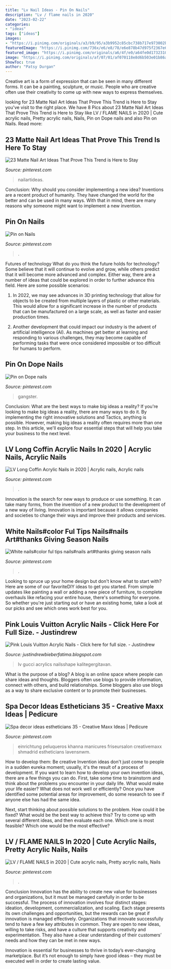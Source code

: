 ```yaml
---
title: "Lv Nail Ideas - Pin On Nails"
description: "Lv / flame nails in 2020"
date: "2023-02-22"
categories:
- "ideas"
tags: ["ideas"]
images:
- "https://i.pinimg.com/originals/a3/b9/95/a3b9952c85cbc738b717e973002bd5a1.jpg"
featuredImage: "https://i.pinimg.com/736x/e6/e8/78/e6e878b47d975f2367e6761489d817f9.jpg"
featured_image: "https://i.pinimg.com/originals/a6/4f/e0/a64fe0d17323100cd791580fe5125b6e.jpg"
image: "https://i.pinimg.com/originals/af/07/01/af070118e8d6b503e01b86aefc6778dc.jpg"
ShowToc: true
author: "Patsy Durgan"
---
```



Creative art is a form of expression that can be seen in many different forms. It can be a painting, sculpture, or music. People who are creative often use their creativity to come up with new ways to express themselves.

	

		
looking for 23 Matte Nail Art Ideas That Prove This Trend is Here to Stay you've visit to the right place. We have 8 Pics about 23 Matte Nail Art Ideas That Prove This Trend is Here to Stay like LV / FLAME NAILS in 2020 | Cute acrylic nails, Pretty acrylic nails, Nails, Pin on Dope nails and also Pin on Nails. Read more:
		
    
## 23 Matte Nail Art Ideas That Prove This Trend Is Here To Stay

<img loading=lazy src="https://i.pinimg.com/originals/af/07/01/af070118e8d6b503e01b86aefc6778dc.jpg" onerror="this.onerror=null;this.src='https://tse2.mm.bing.net/th?id=OIP.YxS8Y9nPsQ8-iFj0L_ekSAHaHa&amp;pid=15.1';" alt="23 Matte Nail Art Ideas That Prove This Trend is Here to Stay">

_Source: pinterest.com_

>nailartideas. 

	

Conclusion: Why should you consider implementing a new idea?
Inventions are a recent product of humanity. They have changed the world for the better and can be used in many ways. With that in mind, there are many reasons why someone might want to implement a new invention.

    
## Pin On Nails

<img loading=lazy src="https://i.pinimg.com/originals/a6/4f/e0/a64fe0d17323100cd791580fe5125b6e.jpg" onerror="this.onerror=null;this.src='https://tse1.mm.bing.net/th?id=OIP.LBM_wfWnfk8dbZ2FFoY0pgHaNK&amp;pid=15.1';" alt="Pin on Nails">

_Source: pinterest.com_

>. 

	

Futures of technology
What do you think the future holds for technology? Some believe that it will continue to evolve and grow, while others predict that it will become more advanced and complex. Either way, there are a number of ideas that could be explored in order to further advance this field. Here are some possible scenarios:
1) In 2022, we may see advances in 3D printing technology that allow for objects to be created from multiple layers of plastic or other materials. This would allow for a significant increase in the number of products that can be manufactured on a large scale, as well as faster and easier production times.

2) Another development that could impact our industry is the advent of artificial intelligence (AI). As machines get better at learning and responding to various challenges, they may become capable of performing tasks that were once considered impossible or too difficult for humans to perform.

    
## Pin On Dope Nails

<img loading=lazy src="https://i.pinimg.com/originals/81/a6/58/81a658a7022998170482d9b386c4ff0a.jpg" onerror="this.onerror=null;this.src='https://tse1.mm.bing.net/th?id=OIP.awh21IP8EIoZnVKLlbylXAHaHa&amp;pid=15.1';" alt="Pin on Dope nails">

_Source: pinterest.com_

>gangster. 

	

Conclusion: What are the best ways to make big ideas a reality?
If you're looking to make big ideas a reality, there are many ways to do it. By implementing the right innovative solutions and Tactics, anything is possible. However, making big ideas a reality often requires more than one step. In this article, we'll explore four essential steps that will help you take your business to the next level.

    
## LV Long Coffin Acrylic Nails In 2020 | Acrylic Nails, Acrylic Nails

<img loading=lazy src="https://i.pinimg.com/736x/b0/6e/a9/b06ea9377b56cb418428708ae5d1e631.jpg" onerror="this.onerror=null;this.src='https://tse3.mm.bing.net/th?id=OIP.8HYRktfROrSrFNUHXjFDygHaHa&amp;pid=15.1';" alt="LV Long Coffin Acrylic Nails in 2020 | Acrylic nails, Acrylic nails">

_Source: pinterest.com_

>. 

	

Innovation is the search for new ways to produce or use something. It can take many forms, from the invention of a new product to the development of a new way of living. Innovation is important because it allows companies and societies to change their ways and improve their products and services.

    
## White Nails#color Ful Tips Nails#nails Art#thanks Giving Season Nails

<img loading=lazy src="https://i.pinimg.com/originals/a3/b9/95/a3b9952c85cbc738b717e973002bd5a1.jpg" onerror="this.onerror=null;this.src='https://tse4.mm.bing.net/th?id=OIP.nBeJGvljvOV87CZk56h2EgHaJ4&amp;pid=15.1';" alt="White nails#color ful tips nails#nails art#thanks giving season nails">

_Source: pinterest.com_

>. 

	

Looking to spruce up your home design but don't know what to start with? Here are some of our favoriteDIY ideas to get you started. From simple updates like painting a wall or adding a new piece of furniture, to complete overhauls like refacing your entire house, there's something for everyone. So whether you're just starting out or have an existing home, take a look at our picks and see which ones work best for you.

    
## Pink Louis Vuitton Acrylic Nails - Click Here For Full Size. - Justindrew

<img loading=lazy src="https://i.pinimg.com/originals/9b/6e/b1/9b6eb1c83ba01ca2c12a4a916f194e87.jpg" onerror="this.onerror=null;this.src='https://tse1.mm.bing.net/th?id=OIP.yTcuYbGiYEYCRdr9ZwkqpAHaHQ&amp;pid=15.1';" alt="Pink Louis Vuitton Acrylic Nails - Click here for full size. - Justindrew">

_Source: justindrewbieberfatima.blogspot.com_

>lv gucci acrylics nailsshape kalitegergitavan. 

	

What is the purpose of a blog?
A blog is an online space where people can share ideas and thoughts. Bloggers often use blogs to provide information, connect with others, and build relationships. Some bloggers also use blogs as a way to share exclusive content or to promote their businesses.

    
## Spa Decor Ideas Estheticians 35 - Creative Maxx Ideas | Pedicure

<img loading=lazy src="https://i.pinimg.com/736x/e6/e8/78/e6e878b47d975f2367e6761489d817f9.jpg" onerror="this.onerror=null;this.src='https://tse1.mm.bing.net/th?id=OIP.9RktE0zQP2MaV6LWTBRrygHaJ4&amp;pid=15.1';" alt="Spa decor ideas estheticians 35 - Creative Maxx Ideas | Pedicure">

_Source: pinterest.com_

>einrichtung peluqueros khanna manicures friseursalon creativemaxx shmadrid estheticians lavensnwm. 

	

How to develop them: Be creative
Invention ideas don't just come to people in a sudden eureka moment; usually, it's the result of a process of development. If you want to learn how to develop your own invention ideas, there are a few things you can do. 
First, take some time to brainstorm and think about the problems you encounter in your daily life. What would make your life easier? What does not work well or efficiently? Once you have identified some potential areas for improvement, do some research to see if anyone else has had the same idea. 

Next, start thinking about possible solutions to the problem. How could it be fixed? What would be the best way to achieve this? Try to come up with several different ideas, and then evaluate each one. Which one is most feasible? Which one would be the most effective?

    
## LV / FLAME NAILS In 2020 | Cute Acrylic Nails, Pretty Acrylic Nails, Nails

<img loading=lazy src="https://i.pinimg.com/originals/39/6d/f7/396df78bd27b764196f736416cfcd465.jpg" onerror="this.onerror=null;this.src='https://tse1.mm.bing.net/th?id=OIP.drKlDUTTVumaJ2tIWbaNwgHaNL&amp;pid=15.1';" alt="LV / FLAME NAILS in 2020 | Cute acrylic nails, Pretty acrylic nails, Nails">

_Source: pinterest.com_

>. 

	

Conclusion
Innovation has the ability to create new value for businesses and organizations, but it must be managed carefully in order to be successful. The process of innovation involves four distinct stages: ideation, development, commercialization, and scaling. Each stage presents its own challenges and opportunities, but the rewards can be great if innovation is managed effectively.
Organizations that innovate successfully tend to have a few key attributes in common. They are open to new ideas, willing to take risks, and have a culture that supports creativity and experimentation. They also have a clear understanding of their customers’ needs and how they can be met in new ways.

 Innovation is essential for businesses to thrive in today’s ever-changing marketplace. But it’s not enough to simply have good ideas – they must be executed well in order to create lasting value.

